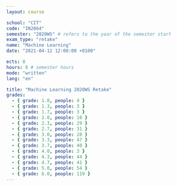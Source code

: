 ```yaml
---
layout: course

school: "CIT"
code: "IN2064"
semester: "2020WS" # refers to the year of the semester start
exam_type: "retake"
name: "Machine Learning"
date: "2021-04-12 12:00:00 +0100"

ects: 8
hours: 6 # semester hours
mode: "written"
lang: "en"

title: "Machine Learning 2020WS Retake"
grades:
  - { grade: 1.0, people: 4 }
  - { grade: 1.3, people: 3 }
  - { grade: 1.7, people: 3 }
  - { grade: 2.0, people: 10 }
  - { grade: 2.3, people: 29 }
  - { grade: 2.7, people: 31 }
  - { grade: 3.0, people: 28 }
  - { grade: 3.3, people: 47 }
  - { grade: 3.7, people: 40 }
  - { grade: 4.0, people: 3 }
  - { grade: 4.3, people: 44 }
  - { grade: 4.7, people: 41 }
  - { grade: 5.0, people: 54 }
  - { grade: 6.0, people: 119 }
---
```

